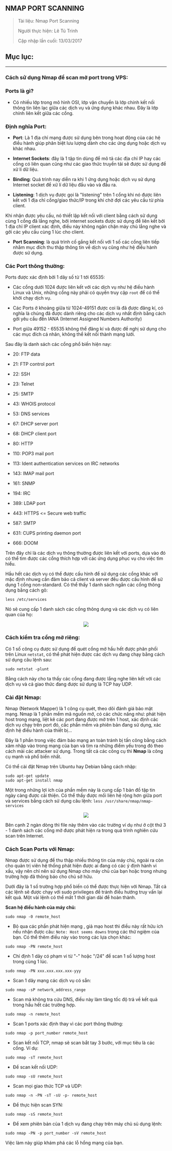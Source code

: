 ## NMAP PORT SCANNING

> Tài liệu: Nmap Port Scanning
>
> Người thực hiện: Lê Tú Trinh
>
> Cập nhập lần cuối: 13/03/2017

## Mục lục:

***

### Cách sử dụng Nmap để scan mở port trong VPS:

### Ports là gì?

- Có nhiều lớp trong mô hình OSI, lớp vận chuyển là lớp chính kết nối thông tin liên lạc giữa các dịch vụ và ứng dụng khác nhau. Đây là lớp chính liên kết giữa các cổng.

### Định nghĩa Port:

- **Port**: Là 1 địa chỉ mạng được sử dụng bên trong hoạt động của các hệ điều hành giúp phân biệt lưu lượng dành cho các ứng dụng hoặc dịch vụ khác nhau.

- **Internet Sockets**: đây là 1 tập tin dùng để mô tả các địa chỉ IP hay các cổng có liên quan cũng như các giao thức truyền tải sẽ được sử dụng để xử lí dữ liệu.

- **Binding**: Quá trình nay diễn ra khi 1 ứng dụng hoặc dịch vụ sử dụng Internet socket để xử lí dữ liệu đầu vào và đầu ra.

- **Listening**: 1 dịch vụ được gọi là "listening" trên 1 cổng khi nó được liên kết với 1 địa chỉ cổng/giao thức/IP trong khi chờ đợi các yêu cầu từ phía client.

Khi nhận được yêu cầu, nó thiết lập kết nối với client bằng cách sử dụng cùng 1 cổng đã lắng nghe, bởi internet sockets được sử dụng để liên kết bởi 1 địa chỉ IP client xác định, điều này không ngăn chặn máy chủ lắng nghe và gởi các yêu cầu cùng 1 lúc cho client.

- **Port Scanning**: là quá trình cố gắng kết nối với 1 số các cổng liên tiếp nhằm mục đích thu thập thông tin về dịch vụ cũng như hệ điều hành được sử dụng.

### Các Port thông thường:

Ports được xác định bởi 1 dãy số từ 1 tới 65535:

- Các cổng dưới 1024 được liên kết với các dịch vụ như hệ điều hành Linux và Unix, những cổng này phải có quyền truy cập `root` để có thể khởi chạy dịch vụ.

- Các Ports ở khoảng giữa từ 1024-49151 được coi là đã được đăng kí, có nghĩa là chúng đã được dành riêng cho các dịch vụ nhất định bằng cách gởi yêu cầu đến IANA (Internet Assigned Numbers Authority)

- Port giữa 49152 - 65535 không thể đăng kí và được đề nghị sử dụng cho các mục đích cá nhân, không thể kết nối thành mạng lưới.

Sau đây là danh sách các cổng phổ biến hiện nay:

- 20: FTP data

- 21: FTP control port

- 22: SSH

- 23: Telnet 

- 25: SMTP

- 43: WHOIS protocol

- 53: DNS services

- 67: DHCP server port

- 68: DHCP client port

- 80: HTTP 

- 110: POP3 mail port

- 113: Ident authentication services on IRC networks

- 143: IMAP mail port

- 161: SNMP

- 194: IRC

- 389: LDAP port

- 443: HTTPS <= Secure web traffic

- 587: SMTP 

- 631: CUPS printing daemon port

- 666: DOOM 

Trên đây chỉ là các dịch vụ thông thường được liên kết với ports, dựa vào đó có thể tìm được các cổng thích hợp với các ứng dụng phục vụ cho việc tìm hiểu.

Hầu hết các dịch vụ có thể được cấu hình để sử dụng các cổng khác với mặc định nhuwg cần đảm bảo cả client và server đều được cấu hình để sử dụng 1 cổng non-standard. Có thể thấy 1 danh sách ngắn các cổng thông dụng bằng cách gõ:

`less /etc/services`

Nó sẽ cung cấp 1 danh sách các cổng thông dụng và các dịch vụ có liên quan của họ:

<p align="center"><img src="https://github.com/TrinhTu/web_developer/blob/master/Task26_Nmap_Port_Scanning/image/1.png"/></p>

### Cách kiểm tra cổng mở riêng:

Có 1 số công cụ được sử dụng để quét cổng mở hầu hết được phân phối trên Linux `netstat`, có thể phát hiện được các dịch vụ đang chạy bằng cách sử dụng câu lệnh sau:

`sudo netstat -plunt`

Bằng cách này cho ta thấy các cổng đang được lắng nghe liên kết với các dịch vụ và cả giao thức đang được sử dụng là TCP hay UDP.

### Cài đặt Nmap:

Nmap (Network Mapper) là 1 công cụ quét, theo dõi đánh giá bảo mật mạng. Nmap là 1 phần mềm mã nguồn mở, có các chức năng như: phát hiện host trong mạng, liệt kê các port đang được mở trên 1 host, xác định các dịch vụ chạy trên port đó, cấc phần mềm và phiên bản đang sử dụng, xác định hệ điều hành của thiết bị...

Đây là 1 phần trong việc đảm bảo mạng an toàn tránh bị tấn công bằng cách xâm nhập vào trong mạng của bạn và tìm ra những điểm yếu trong đó theo cách mài các attacker sử dụng. Trong tất cả các công cụ thì **Nmap** là công cụ mạnh và phổ biến nhất.

Có thể cài đặt Nmap trên Ubuntu hay Debian bằng cách nhập:

```
sudo apt-get update
sudo apt-get install nmap
```

Một trong những lợi ích của phần mềm này là cung cấp 1 bản đồ tập tin ngày càng được cải thiện. Có thể thấy được mối liên hệ rộng hơn giữa port và services bằng cách sử dụng câu lệnh: `less /usr/share/nmap/nmap-services`

<p align="center"><img src="https://github.com/TrinhTu/web_developer/blob/master/Task26_Nmap_Port_Scanning/image/2.png"/></p>

Bên cạnh 2 ngàn dòng thì file này thêm vào các trường ví dụ như ở cột thứ 3 - 1 danh sách các cổng mở được phát hiện ra trong quá trình nghiên cứu scan trên Internet.

### Cách Scan Ports với Nmap:

Nmap được sử dụng để thu thập nhiều thông tin của máy chủ, ngoài ra còn cho quản trị viên hệ thống phát hiện được ai đang có các ý định hành vi xấu, vậy nên chỉ nên sử dụng Nmap cho máy chủ của bạn hoặc trong nhưng trường hợp đã thông báo cho chủ sở hữu.

Dưới đây là 1 số trường hợp phổ biến có thể được thực hiện với Nmap. Tất cả các lệnh sẽ được chạy với sudo privileges để tránh điều hướng truy vấn lại kết quả. Một vài lệnh có thể mất 1 thời gian dài để hoàn thành.

**Scan hệ điều hành của máy chủ:**

`sudo nmap -0 remote_host`

- Bỏ qua các phần phát hiện mạng , giả mạo host thì điều này rất hữu ích nếu nhận được câu: `Note: Host seems downs` trong các thử ngiệm của bạn.  Có thể thêm điều này vào trong các lựa chọn khác:

`sudo nmap -PN remote_host`

- Chỉ định 1 dãy có phạm vi từ "-" hoặc "/24" để scan 1 số lượng host trong cùng 1 lúc.

`sudo nmap -PN xxx.xxx.xxx.xxx-yyy`

- Scan 1 dãy mạng các dịch vụ có sẵn:

`sudo nmap -sP network_address_range`

- Scan mà không tra cứu DNS, điều này làm tăng tốc độ trả về kết quả trong hầu hết các trường hợp.

`sudo nmap -n remote_host`

- Scan 1 ports xác định thay vì các port thông thường:

`sudo nmap -p port_number remote_host`

- Scan kết nối TCP, nmap sẽ scan bắt tay 3 bước, với mục tiêu là các cổng. Ví dụ:

`sudo nmap -sT remote_host`

- Để scan kết nối UDP:

`sudo nmap -sU remote_host`

- Scan mọi giao thức TCP và UDP:

`sudo nmap -n -PN -sT -sU -p- remote_host`

- Để thực hiện scan SYN:

`sudo nmap -sS remote_host`

- Để xem phiên bản của 1 dịch vụ đang chạy trên máy chủ sủ dụng lệnh:

`sudo nmap -PN -p port_number -sV remote_host`

Việc làm này giúp khám phá các lỗ hổng mạng của bạn.